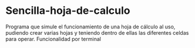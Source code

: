 # Sencilla-hoja-de-calculo
Programa que simule el funcionamiento de una hoja de cálculo al uso, pudiendo crear varias hojas y teniendo dentro de ellas las diferentes celdas para operar. Funcionalidad por terminal
